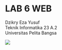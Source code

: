 # LAB 6 WEB
Dzikry Eza Yusuf <br>
Teknik Informatika 23 A.2 <br>
Universitas Pelita Bangsa

<img src="lab6_scc_framework/validator.png" img>
